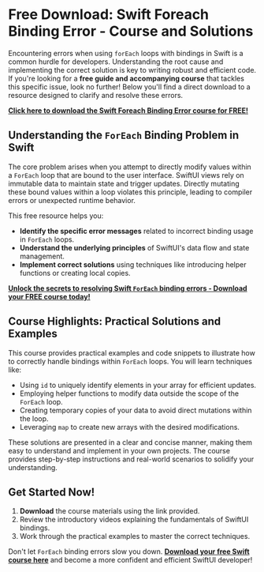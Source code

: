 # Free Download: Swift Foreach Binding Error - Course and Solutions

Encountering errors when using `forEach` loops with bindings in Swift is a common hurdle for developers. Understanding the root cause and implementing the correct solution is key to writing robust and efficient code. If you're looking for a **free guide and accompanying course** that tackles this specific issue, look no further! Below you'll find a direct download to a resource designed to clarify and resolve these errors.

[**Click here to download the Swift Foreach Binding Error course for FREE!**](https://udemywork.com/swift-foreach-binding-error)

## Understanding the `ForEach` Binding Problem in Swift

The core problem arises when you attempt to directly modify values within a `ForEach` loop that are bound to the user interface. SwiftUI views rely on immutable data to maintain state and trigger updates. Directly mutating these bound values within a loop violates this principle, leading to compiler errors or unexpected runtime behavior.

This free resource helps you:

*   **Identify the specific error messages** related to incorrect binding usage in `ForEach` loops.
*   **Understand the underlying principles** of SwiftUI's data flow and state management.
*   **Implement correct solutions** using techniques like introducing helper functions or creating local copies.

[**Unlock the secrets to resolving Swift `ForEach` binding errors - Download your FREE course today!**](https://udemywork.com/swift-foreach-binding-error)

## Course Highlights: Practical Solutions and Examples

This course provides practical examples and code snippets to illustrate how to correctly handle bindings within `ForEach` loops. You will learn techniques like:

*   Using `id` to uniquely identify elements in your array for efficient updates.
*   Employing helper functions to modify data outside the scope of the `ForEach` loop.
*   Creating temporary copies of your data to avoid direct mutations within the loop.
*   Leveraging `map` to create new arrays with the desired modifications.

These solutions are presented in a clear and concise manner, making them easy to understand and implement in your own projects. The course provides step-by-step instructions and real-world scenarios to solidify your understanding.

## Get Started Now!

1. **Download** the course materials using the link provided.
2. Review the introductory videos explaining the fundamentals of SwiftUI bindings.
3. Work through the practical examples to master the correct techniques.

Don't let `ForEach` binding errors slow you down. **[Download your free Swift course here](https://udemywork.com/swift-foreach-binding-error)** and become a more confident and efficient SwiftUI developer!
